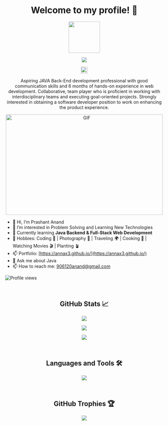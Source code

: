 <h1 align="center">
  Welcome to my profile! 👋
</h1>

<p align="center">
  <img src="https://media.giphy.com/media/hvRJCLFzcasrR4ia7z/giphy.gif" width="100">
</p>

<p align="center">
  <a href="https://github.com/DenverCoder1/readme-typing-svg">
    <img src="https://readme-typing-svg.demolab.com/?lines=Hi!+I'm+Prashant+%F0%9F%91%A8%F3%8F%BD;I+am+a+Back-End+Web+Developer+%F0%9F%91%A8%F0%9F%8F%BB%E2%80%8D%F0%9F%92%BB;Open+Source+Contributor+%F0%9F%8C%8F;Curious+to+learn+new+things+%F0%9F%8C%8D&font=Fira%20Code&center=true&width=440&height=45&color=f75c7e&vCenter=true&size=22&pause=1000">
  </a>
</p>

<p align="center">
  <a href="https://www.linkedin.com/in/prashantiet/">
    <img alt="Prashant's LinkedIn" width="22px" src="https://raw.githubusercontent.com/peterthehan/peterthehan/master/assets/linkedin.svg" />
  </a>
</p>

<p align="center">
  Aspiring JAVA Back-End development professional with good communication skills and 6 months of hands-on experience in web development. Collaborative, team player who is proficient in working with interdisciplinary teams and executing goal-oriented projects. Strongly interested in obtaining a software developer position to work on enhancing the product experience.
</p>

<p align="center">
  <img alt="GIF" src="https://github.com/abhisheknaiidu/abhisheknaiidu/blob/master/code.gif?raw=true" width="500" height="320">
</p>

- 👋 Hi, I’m Prashant Anand
- 👀 I’m interested in Problem Solving and Learning New Technologies
- 🌱 Currently learning **Java Backend & Full-Stack Web Development**
- 🎯 Hobbies: Coding 📕 | Photography 📸 | Traveling 🌍 | Cooking 🍳 | Watching Movies 🎬 | Planting 🪴
- 📫 Portfolio: [https://annax3.github.io/](https://annax3.github.io/)
- 💬 Ask me about Java
- 📫 How to reach me: [906120anand@gmail.com](mailto:906120anand@gmail.com)

![Profile views](https://gpvc.arturio.dev/annax3)

<!-- GitHub Stats -->
<br>

<h2 align="center">GitHub Stats 📈</h2>

<p align="center">
  <img src="https://github-readme-stats.vercel.app/api?username=annax3&show_icons=true&theme=radical&border_radius=20px">
</p>

<p align="center">
  <img src="https://streak-stats.demolab.com/?user=annax3&theme=dark">
</p>

<p align="center">
  <img src="https://github-readme-stats.vercel.app/api/top-langs/?username=annax3&show_icons=true&title_color=ffffff&icon_color=2A75CF&text_color=daf7dc&bg_color=191919&border_radius=20px">
</p>

<br>

<h2 align="center">Languages and Tools 🛠️</h2>

<p align="center">
  <img src="https://skillicons.dev/icons?i=java,spring,hibernate,mysql,html,css,bootstrap,js,idea,vscode,aws,netlify,git,github">
</p>

<br>

<h2 align="center">GitHub Trophies 🏆</h2>

<p align="center">
  <img src="https://github-profile-trophy.vercel.app/?username=annax3&theme=onedark">
</p>

